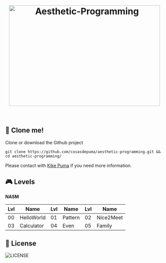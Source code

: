 <h1 align="center">
 <img src="https://cdn.rawgit.com/CosasDePuma/Aesthetic-Programming/384ffa5a/.img/logo.jpg" alt="Aesthetic-Programming" width="480" height="320">
</h1>

&nbsp;

:floppy_disk: Clone me!
----

Clone or download the Github project
 ```git
git clone https://github.com/cosasdepuma/aesthetic-programming.git && cd aesthetic-programming/
```

Please contact with [Kike Puma](https://linkedin.com/in/kikepuma) if you need more information.

:video_game: Levels
----

**NASM**

| Lvl | Name | Lvl | Name | Lvl | Name |
| ---- | ---- | ---- | ---- | ---- | ---- |
| 00 | HelloWorld | 01 | Pattern | 02 | Nice2Meet |
| 03 | Calculator | 04 | Even    | 05 | Family |


:page_with_curl: License
----

![LICENSE](https://img.shields.io/github/license/CosasDePuma/Aesthetic-Programming.svg?style=flat-square)